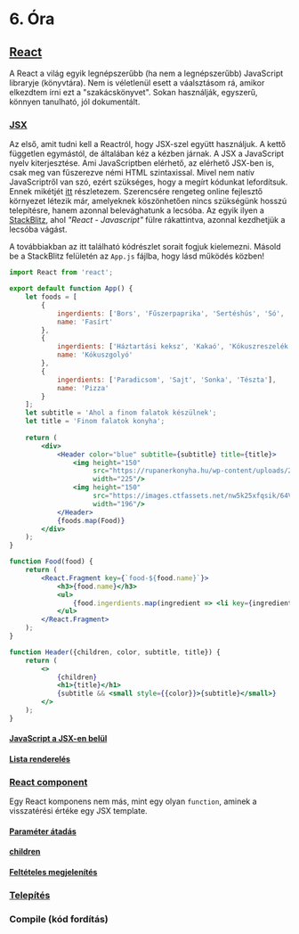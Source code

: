 # 6. Óra

## [React](https://react.dev/)

A React a világ egyik legnépszerűbb (ha nem a legnépszerűbb) JavaScript libraryje (könyvtára). Nem is véletlenül esett a váalsztásom rá, amikor elkezdtem írni
ezt a "szakácskönyvet". Sokan használják, egyszerű, könnyen tanulható, jól dokumentált.

### [JSX](https://react.dev/learn/writing-markup-with-jsx)

Az első, amit tudni kell a Reactról, hogy JSX-szel együtt használjuk. A kettő független egymástól, de általában kéz a kézben járnak. A JSX a JavaScript nyelv
kiterjesztése. Ami JavaScriptben elérhető, az elérhető JSX-ben is, csak meg van fűszerezve némi HTML szintaxissal. Mivel nem natív JavaScriptről van szó, ezért
szükséges, hogy a megírt kódunkat lefordítsuk. Ennek mikétjét [itt](#compile-kód-fordítás) részletezem. Szerencsére rengeteg online fejlesztő környezet létezik
már, amelyeknek köszönhetően nincs szükségünk hosszú telepítésre, hanem azonnal belevághatunk a lecsóba. Az egyik ilyen a
[StackBlitz](https://stackblitz.com/?starters=frontend), ahol _"React - Javascript"_ fülre rákattintva, azonnal kezdhetjük a lecsóba vágást.

A továbbiakban az itt található kódrészlet sorait fogjuk kielemezni. Másold be a StackBlitz felületén az `App.js` fájlba, hogy lásd működés közben!

```jsx
import React from 'react';

export default function App() {
    let foods = [
        {
            ingerdients: ['Bors', 'Fűszerpaprika', 'Sertéshús', 'Só', 'Tojás', 'Zsemle', 'Zsemlemorzsa'],
            name: 'Fasírt'
        },
        {
            ingerdients: ['Háztartási keksz', 'Kakaó', 'Kókuszreszelék', 'Porcukor', 'Rumaroma', 'Tej', 'Vaj', 'Vaníliás cukor'],
            name: 'Kókuszgolyó'
        },
        {
            ingerdients: ['Paradicsom', 'Sajt', 'Sonka', 'Tészta'],
            name: 'Pizza'
        }
    ];
    let subtitle = 'Ahol a finom falatok készülnek';
    let title = 'Finom falatok konyha';
    
    return (
        <div>
            <Header color="blue" subtitle={subtitle} title={title}>
                <img height="150"
                     src="https://rupanerkonyha.hu/wp-content/uploads/2018/10/DSC_2365k.jpg"
                     width="225"/>
                <img height="150"
                     src="https://images.ctfassets.net/nw5k25xfqsik/64VwvKFqxMWQORE10Tn8pY/200c0538099dc4d1cf62fd07ce59c2af/20220211142754-margherita-9920.jpg"
                     width="196"/>
            </Header>
            {foods.map(Food)}
        </div>
    );
}

function Food(food) {
    return (
        <React.Fragment key={`food-${food.name}`}>
            <h3>{food.name}</h3>
            <ul>
                {food.ingerdients.map(ingredient => <li key={ingredient}>{ingredient}</li>)}
            </ul>
        </React.Fragment>
    );
}

function Header({children, color, subtitle, title}) {
    return (
        <>
            {children}
            <h1>{title}</h1>
            {subtitle && <small style={{color}}>{subtitle}</small>}
        </>
    );
}
```

#### [JavaScript a JSX-en belül](https://react.dev/learn/javascript-in-jsx-with-curly-braces)

#### [Lista renderelés](https://react.dev/learn/rendering-lists)

### [React component](https://react.dev/learn/your-first-component)

Egy React komponens nem más, mint egy olyan `function`, aminek a visszatérési értéke egy JSX template. 

#### [Paraméter átadás](https://react.dev/learn/passing-props-to-a-component)

#### [children](https://react.dev/learn/passing-props-to-a-component#passing-jsx-as-children)

#### [Feltételes megjelenítés](https://react.dev/learn/conditional-rendering)

### [Telepítés](https://react.dev/learn/add-react-to-an-existing-project)

### Compile (kód fordítás)
